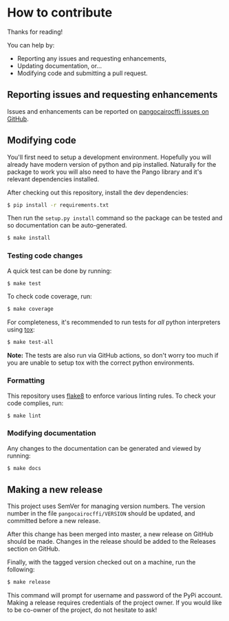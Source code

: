 # How to contribute

Thanks for reading!

You can help by:

* Reporting any issues and requesting enhancements,
* Updating documentation, or...
* Modifying code and submitting a pull request.

## Reporting issues and requesting enhancements

Issues and enhancements can be reported on [pangocairocffi issues on GitHub].

[pangocairocffi issues on GitHub]: https://github.com/leifgehrmann/pangocairocffi/issues/new

## Modifying code

You'll first need to setup a development environment. Hopefully you will
already have modern version of python and pip installed. Naturally for the
package to work you will also need to have the Pango library and it's relevant
dependencies installed.

After checking out this repository, install the dev dependencies:

```bash
$ pip install -r requirements.txt
```

Then run the `setup.py install` command so the package can be tested and so
documentation can be auto-generated. 

```bash
$ make install
```

### Testing code changes

A quick test can be done by running:

```bash
$ make test
```

To check code coverage, run:

```bash
$ make coverage
```

For completeness, it's recommended to run tests for *all* python
interpreters using [tox]:

```bash
$ make test-all
```

**Note:** The tests are also run via GitHub actions, so don't worry too much if you
are unable to setup tox with the correct python environments.

[tox]: https://tox.wiki

### Formatting

This repository uses [flake8] to enforce various linting rules. To check your
code complies, run:

```bash
$ make lint
```

[flake8]: https://gitlab.com/pycqa/flake8

### Modifying documentation

Any changes to the documentation can be generated and viewed by running:

```bash
$ make docs
```

## Making a new release

This project uses SemVer for managing version numbers. The version number in
the file `pangocairocffi/VERSION` should be updated, and committed before a new
release.

After this change has been merged into master, a new release on GitHub should
be made. Changes in the release should be added to the Releases section on
GitHub.

Finally, with the tagged version checked out on a machine, run the following:

```bash
$ make release
```

This command will prompt for username and password of the PyPi account. Making
a release requires credentials of the project owner. If you would like to be
co-owner of the project, do not hesitate to ask!
